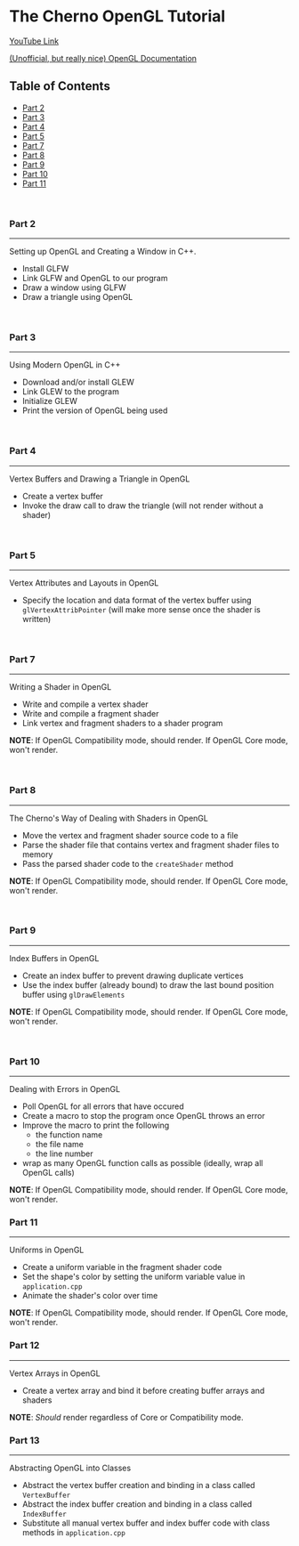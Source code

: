 # The Cherno OpenGL Tutorial

[YouTube Link](https://www.youtube.com/playlist?list=PLlrATfBNZ98foTJPJ_Ev03o2oq3-GGOS2)

[(Unofficial, but really nice) OpenGL Documentation](https://docs.gl)

## Table of Contents
- [Part 2](#part-2)
- [Part 3](#part-3)
- [Part 4](#part-4)
- [Part 5](#part-5)
- [Part 7](#part-7)
- [Part 8](#part-8)
- [Part 9](#part-9)
- [Part 10](#part-10)
- [Part 11](#part-11)

<br>

### Part 2
----------
Setting up OpenGL and Creating a Window in C++.

+ Install GLFW
+ Link GLFW and OpenGL to our program
+ Draw a window using GLFW
+ Draw a triangle using OpenGL

<br>

### Part 3
----------
Using Modern OpenGL in C++

+ Download and/or install GLEW
+ Link GLEW to the program
+ Initialize GLEW
+ Print the version of OpenGL being used

<br>

### Part 4
----------
Vertex Buffers and Drawing a Triangle in OpenGL

+ Create a vertex buffer
+ Invoke the draw call to draw the triangle (will not render without a shader)

<br>

### Part 5
----------
Vertex Attributes and Layouts in OpenGL

+ Specify the location and data format of the vertex buffer using `glVertexAttribPointer` (will make more sense once the shader is written)

<br>

### Part 7
----------
Writing a Shader in OpenGL

+ Write and compile a vertex shader
+ Write and compile a fragment shader
+ Link vertex and fragment shaders to a shader program

**NOTE**: If OpenGL Compatibility mode, should render. If OpenGL Core mode, won't render.

<br>

### Part 8
----------
The Cherno's Way of Dealing with Shaders in OpenGL

+ Move the vertex and fragment shader source code to a file
+ Parse the shader file that contains vertex and fragment shader files to memory
+ Pass the parsed shader code to the `createShader` method

**NOTE**: If OpenGL Compatibility mode, should render. If OpenGL Core mode, won't render.

<br>

### Part 9
----------
Index Buffers in OpenGL

+ Create an index buffer to prevent drawing duplicate vertices
+ Use the index buffer (already bound) to draw the last bound position buffer using `glDrawElements`

**NOTE**: If OpenGL Compatibility mode, should render. If OpenGL Core mode, won't render.

<br>

### Part 10
-----------
Dealing with Errors in OpenGL

+ Poll OpenGL for all errors that have occured
+ Create a macro to stop the program once OpenGL throws an error
+ Improve the macro to print the following
  - the function name
  - the file name
  - the line number
+ wrap as many OpenGL function calls as possible (ideally, wrap all OpenGL calls)

**NOTE**: If OpenGL Compatibility mode, should render. If OpenGL Core mode, won't render.

### Part 11
-----------
Uniforms in OpenGL

+ Create a uniform variable in the fragment shader code
+ Set the shape's color by setting the uniform variable value in `application.cpp`
+ Animate the shader's color over time

**NOTE**: If OpenGL Compatibility mode, should render. If OpenGL Core mode, won't render.

### Part 12
-----------
Vertex Arrays in OpenGL

+ Create a vertex array and bind it before creating buffer arrays and shaders

**NOTE**: _Should_ render regardless of Core or Compatibility mode.

### Part 13
-----------
Abstracting OpenGL into Classes

+ Abstract the vertex buffer creation and binding in a class called `VertexBuffer`
+ Abstract the index buffer creation and binding in a class called `IndexBuffer`
+ Substitute all manual vertex buffer and index buffer code with class methods in `application.cpp`
